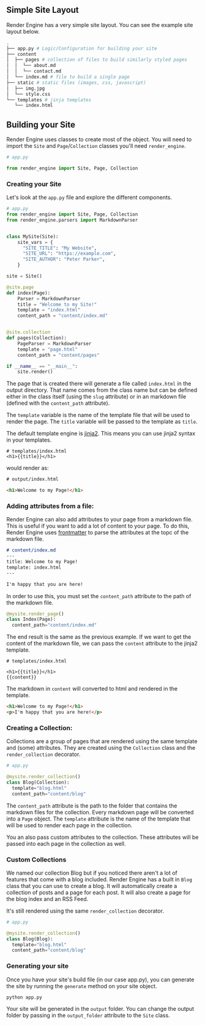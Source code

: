 ## Simple Site Layout
Render Engine has a very simple site layout. You can see the example site layout below.

```bash
.
├── app.py # Logic/Configuration for building your site
├── content
│  ├── pages # collection of files to build similarly styled pages
│  │  └── about.md
│  │  └── contact.md
│  └── index.md # file to build a single page
├── static # static files (images, css, javascript)
│  ├── img.jpg
│  └── style.css
└── templates # jinja templates
   └── index.html
```

## Building your Site

Render Engine uses classes to create most of the object. You will need to import the `Site` and `Page`/`Collection` classes you'll need `render_engine`.

```python
# app.py

from render_engine import Site, Page, Collection
```

### Creating your Site
Let's look at the `app.py` file and explore the different components.

```python
# app.py
from render_engine import Site, Page, Collection
from render_engine.parsers import MarkdownParser


class MySite(Site):
    site_vars = {
      "SITE_TITLE": "My Website",
      "SITE_URL": "https://example.com",
      "SITE_AUTHOR": "Peter Parker",
    }

site = Site()

@site.page
def index(Page):
    Parser = MarkdownParser
    title = "Welcome to my Site!"
    template = "index.html"
    content_path = "content/index.md"


@site.collection
def pages(Collection):
    PageParser = MarkdownParser
    template = "page.html"
    content_path = "content/pages"

if __name__ == "__main__":
    site.render()
```

The page that is created there will generate a file called `index.html` in the output directory. That name comes from the class name but can be defined either in the class itself (using the `slug` attribute) or in an markdown file (defined with the `content_path` attribute).

The `template` variable is the name of the template file that will be used to render the page. The `title` variable will be passed to the template as `title`.

The default template engine is [jinja2](https://jinja.palletsprojects.com/en/3.0.x/). This means you can use jinja2 syntax in your templates.

```jinja2
# templates/index.html
<h1>{{title}}</h1>
```

would render as:

```html
# output/index.html

<h1>Welcome to my Page!</h1>
```

### Adding attributes from a file:
Render Engine can also add attributes to your page from a markdown file. This is useful if you want to add a lot of content to your page. To do this, Render Engine uses [frontmatter](https://pypi.org/project/python-frontmatter/) to parse the attributes at the topc of the markdown file.

```markdown
# content/index.md
---
title: Welcome to my Page!
template: index.html
---

I'm happy that you are here!
```

In order to use this, you must set the `content_path` attribute to the path of the markdown file.

```python
@mysite.render_page()
class Index(Page):
  content_path="content/index.md"
```

The end result is the same as the previous example. If we want to get the content of the markdown file, we can pass the `content` attribute to the jinja2 template.

```jinja2
# templates/index.html

<h1>{{title}}</h1>
{{content}}
```
The markdown in `content` will converted to html and rendered in the template.

```html
<h1>Welcome to my Page!</h1>
<p>I'm happy that you are here!</p>
```

### Creating a Collection:
Collections are a group of pages that are rendered using the same template and (some) attributes. They are created using the `Collection` class and the `render_collection` decorator.

```python
# app.py

@mysite.render_collection()
class Blog(Collection):
  template="blog.html"
  content_path="content/blog"
```

The `content_path` attribute is the path to the folder that contains the markdown files for the collection. Every markdown page will be converted into a `Page` object. The `template` attribute is the name of the template that will be used to render each page in the collection.

You an also pass custom attributes to the collection. These attributes will be passed into each page in the collection as well.

### Custom Collections

We named our collection Blog but if you noticed there aren't a lot of features that come with a blog included. Render Engine has a built in `Blog` class that you can use to create a blog. It will automatically create a collection of posts and a page for each post. It will also create a page for the blog index and an RSS Feed.

It's still rendered using the same `render_collection` decorator.

```python
# app.py

@mysite.render_collection()
class Blog(Blog):
  template="blog.html"
  content_path="content/blog"
```

### Generating your site

Once you have your site's build file (in our case app.py), you can generate the site by running the `generate` method on your site object.

```bash
python app.py
```

Your site will be generated in the `output` folder. You can change the output folder by passing in the `output_folder` attribute to the `Site` class.
